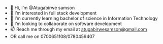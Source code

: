 - 👋 Hi, I’m @Atugabirwe samson
- 👀 I’m interested in full stack development
- 🌱 I’m currently learning bachelor of science in Information Technology
- 💞️ I’m looking to collaborate on software development
- 📫 Reach me through my email at atugabirwesamson@gmail.com
- OR call me on 0700651108/0780459407
<!---
Atugabirwesamson/Atugabirwesamson is a ✨ special ✨ repository because its `README.md` (this file) appears on your GitHub profile.
You can click the Preview link to take a look at your changes.
--->
